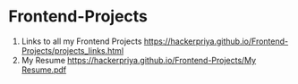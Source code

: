 # Frontend-Projects

1. Links to all my Frontend Projects
   https://hackerpriya.github.io/Frontend-Projects/projects_links.html
2. My Resume
   [https://hackerpriya.github.io/Frontend-Projects/My Resume.pdf](https://hackerpriya.github.io/Frontend-Projects/My%20Resume.pdf)
